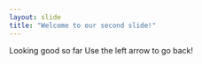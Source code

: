 ```yaml
---
layout: slide
title: "Welcome to our second slide!"
---
```

Looking good so far
Use the left arrow to go back!
